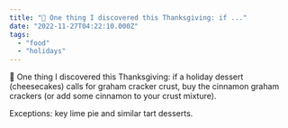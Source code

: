 ```yaml
---
title: "🥧 One thing I discovered this Thanksgiving: if ..."
date: "2022-11-27T04:22:10.000Z"
tags: 
  - "food"
  - "holidays"
---
```


🥧 One thing I discovered this Thanksgiving: if a holiday dessert (cheesecakes) calls for graham cracker crust, buy the cinnamon graham crackers (or add some cinnamon to your crust mixture).

Exceptions: key lime pie and similar tart desserts.
